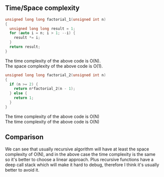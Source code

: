## Time/Space complexity
```C++
unsigned long long factorial_1(unsigned int n)
{
  unsigned long long result = 1;
  for (auto i = n; i > 1; --i) {
    result *= i;
  }
  return result;
}
```
The time complexity of the above code is O(N).  
The space complexity of the above code is O(1).

```C++
unsigned long long factorial_2(unsigned int n)
{
  if (n >= 2) {
    return n*factorial_2(n - 1);
  } else {
    return 1;
  }
}
```
The time complexity of the above code is O(N)  
The time complexity of the above code is O(N)

## Comparison
We can see that usually recursive algorithm will have at least the space complexity of O(N), and in the above case the time complexity is the same so it's better to choose a linear approach. Plus recursive functions have a deep call stack which will make it hard to debug, therefore I think it's usually better to avoid it.